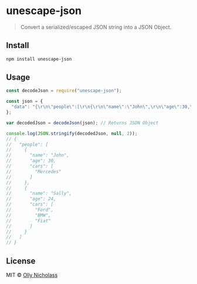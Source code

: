 # unescape-json

> Convert a serialized/escaped JSON string into a JSON Object.

## Install

```bash
npm install unescape-json
```

## Usage

```js
const decodeJson = require("unescape-json");

const json = {
  "data": "{\r\n\"people\":[\r\n{\r\n\"name\":\"John\",\r\n\"age\":30,\r\n\"cars\":[\r\n\"Mercedes\"\r\n]\r\n},\r\n{\r\n\"name\":\"Sally\",\r\n\"age\":24,\r\n\"cars\":[\r\n\"Ford\",\r\n\"BMW\",\r\n\"Fiat\"\r\n]\r\n}\r\n]\r\n}"
};

var decodedJson = decodeJson(json); // Returns JSON Object

console.log(JSON.stringify(decodedJson, null, 2));
// {
//   "people": [
//     {
//       "name": "John",
//       "age": 30,
//       "cars": [
//         "Mercedes"
//       ]
//     },
//     {
//       "name": "Sally",
//       "age": 24,
//       "cars": [
//         "Ford",
//         "BMW",
//         "Fiat"
//       ]
//     }
//   ]
// }
```

## License

MIT © [Olly Nicholass](https://ollynicholass.com)
